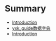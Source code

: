 # Summary

* [Introduction](README.md)
* [yxk_guide数据字典](yxk_guide.md)
* [Introduction](readmemd.md)

